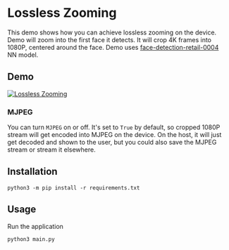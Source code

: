 # Lossless Zooming

This demo shows how you can achieve lossless zooming on the device. Demo will zoom into the first face it detects. It will crop 4K frames into 1080P, centered around the face. Demo uses [face-detection-retail-0004](https://docs.openvino.ai/latest/omz_models_model_face_detection_retail_0004.html) NN model.

## Demo

[![Lossless Zooming](https://user-images.githubusercontent.com/18037362/144095838-d082040a-9716-4f8e-90e5-15bcb23115f9.gif)](https://youtu.be/8X0IcnkeIf8)

### MJPEG

You can turn `MJPEG` on or off. It's set to `True` by default, so cropped 1080P stream will get encoded into MJPEG on the device. On the host, it will just get decoded and shown to the user, but you could also save the MJPEG stream or stream it elsewhere.


## Installation

```
python3 -m pip install -r requirements.txt
```

## Usage

Run the application

```
python3 main.py
```
